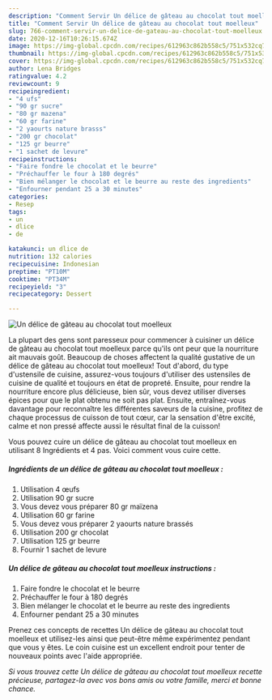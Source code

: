 ```yaml
---
description: "Comment Servir Un délice de gâteau au chocolat tout moelleux"
title: "Comment Servir Un délice de gâteau au chocolat tout moelleux"
slug: 766-comment-servir-un-delice-de-gateau-au-chocolat-tout-moelleux
date: 2020-12-16T10:26:15.674Z
image: https://img-global.cpcdn.com/recipes/612963c862b558c5/751x532cq70/un-delice-de-gateau-au-chocolat-tout-moelleux-photo-principale-de-la-recette.jpg
thumbnail: https://img-global.cpcdn.com/recipes/612963c862b558c5/751x532cq70/un-delice-de-gateau-au-chocolat-tout-moelleux-photo-principale-de-la-recette.jpg
cover: https://img-global.cpcdn.com/recipes/612963c862b558c5/751x532cq70/un-delice-de-gateau-au-chocolat-tout-moelleux-photo-principale-de-la-recette.jpg
author: Lena Bridges
ratingvalue: 4.2
reviewcount: 9
recipeingredient:
- "4 ufs"
- "90 gr sucre"
- "80 gr mazena"
- "60 gr farine"
- "2 yaourts nature brasss"
- "200 gr chocolat"
- "125 gr beurre"
- "1 sachet de levure"
recipeinstructions:
- "Faire fondre le chocolat et le beurre"
- "Préchauffer le four à 180 degrés"
- "Bien mélanger le chocolat et le beurre au reste des ingredients"
- "Enfourner pendant 25 a 30 minutes"
categories:
- Resep
tags:
- un
- dlice
- de

katakunci: un dlice de 
nutrition: 132 calories
recipecuisine: Indonesian
preptime: "PT10M"
cooktime: "PT34M"
recipeyield: "3"
recipecategory: Dessert

---
```



![Un délice de gâteau au chocolat tout moelleux](https://img-global.cpcdn.com/recipes/612963c862b558c5/751x532cq70/un-delice-de-gateau-au-chocolat-tout-moelleux-photo-principale-de-la-recette.jpg)

La plupart des gens sont paresseux pour commencer à cuisiner un délice de gâteau au chocolat tout moelleux parce qu'ils ont peur que la nourriture ait mauvais goût. Beaucoup de choses affectent la qualité gustative de un délice de gâteau au chocolat tout moelleux! Tout d'abord, du type d'ustensile de cuisine, assurez-vous toujours d'utiliser des ustensiles de cuisine de qualité et toujours en état de propreté. Ensuite, pour rendre la nourriture encore plus délicieuse, bien sûr, vous devez utiliser diverses épices pour que le plat obtenu ne soit pas plat. Ensuite, entraînez-vous davantage pour reconnaître les différentes saveurs de la cuisine, profitez de chaque processus de cuisson de tout cœur, car la sensation d'être excité, calme et non pressé affecte aussi le résultat final de la cuisson!

<!--inarticleads1-->

Vous pouvez cuire un délice de gâteau au chocolat tout moelleux en utilisant 8 Ingrédients et 4 pas. Voici comment vous cuire cette.

##### Ingrédients de un délice de gâteau au chocolat tout moelleux :

1. Utilisation 4 œufs
1. Utilisation 90 gr sucre
1. Vous devez vous préparer 80 gr maïzena
1. Utilisation 60 gr farine
1. Vous devez vous préparer 2 yaourts nature brassés
1. Utilisation 200 gr chocolat
1. Utilisation 125 gr beurre
1. Fournir 1 sachet de levure




<!--inarticleads2-->

##### Un délice de gâteau au chocolat tout moelleux instructions :

1. Faire fondre le chocolat et le beurre
1. Préchauffer le four à 180 degrés
1. Bien mélanger le chocolat et le beurre au reste des ingredients
1. Enfourner pendant 25 a 30 minutes




<!--inarticleads1-->

<p>
Prenez ces concepts de recettes Un délice de gâteau au chocolat tout moelleux et utilisez-les ainsi que peut-être même expérimentez pendant que vous y êtes. Le coin cuisine est un excellent endroit pour tenter de nouveaux points avec l'aide appropriée.
</p>

<p>
<i>Si vous trouvez cette Un délice de gâteau au chocolat tout moelleux recette précieuse, partagez-la avec vos bons amis ou votre famille, merci et bonne chance.</i>
</p>
